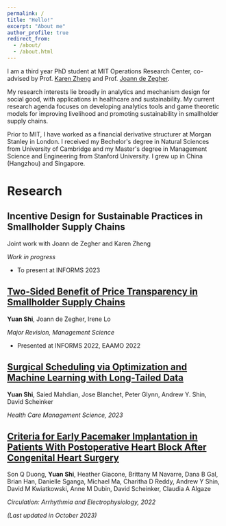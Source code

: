 ```yaml
---
permalink: /
title: "Hello!"
excerpt: "About me"
author_profile: true
redirect_from: 
  - /about/
  - /about.html
---
```


I am a third year PhD student at MIT Operations Research Center, co-advised by Prof. [Karen Zheng](https://mitmgmtfaculty.mit.edu/yanchong/) and Prof. [Joann de Zegher](https://www.jfdezegher.com/). 

My research interests lie broadly in analytics and mechanism design for social good, with applications in healthcare and sustainability. My current research agenda focuses on developing analytics tools and game theoretic models for improving livelihood and promoting sustainability in smallholder supply chains. 

Prior to MIT, I have worked as a financial derivative structurer at Morgan Stanley in London. I received my Bechelor's degree in Natural Sciences from University of Cambridge and my Master's degree in Management Science and Engineering from Stanford University. I grew up in China (Hangzhou) and Singapore. 

Research
======
## Incentive Design for Sustainable Practices in Smallholder Supply Chains
Joint work with Joann de Zegher and Karen Zheng

_Work in progress_

* To present at INFORMS 2023

## [Two-Sided Benefit of Price Transparency in Smallholder Supply Chains](https://papers.ssrn.com/sol3/papers.cfm?abstract_id=4052928)
**Yuan Shi**, Joann de Zegher, Irene Lo

_Major Revision, Management Science_

* Presented at INFORMS 2022, EAAMO 2022
  
## [Surgical Scheduling via Optimization and Machine Learning with Long-Tailed Data](https://arxiv.org/abs/2202.06383)
**Yuan Shi**, Saied Mahdian, Jose Blanchet, Peter Glynn, Andrew Y. Shin, David Scheinker

_Health Care Management Science, 2023_

## [Criteria for Early Pacemaker Implantation in Patients With Postoperative Heart Block After Congenital Heart Surgery](https://www.ahajournals.org/doi/full/10.1161/CIRCEP.122.011145)
Son Q Duong, **Yuan Shi**, Heather Giacone, Brittany M Navarre, Dana B Gal, Brian Han, Danielle Sganga, Michael Ma, Charitha D Reddy, Andrew Y Shin, David M Kwiatkowski, Anne M Dubin, David Scheinker, Claudia A Algaze

_Circulation: Arrhythmia and Electrophysiology, 2022_


_(Last updated in October 2023)_

